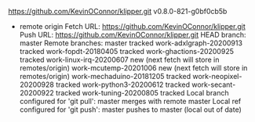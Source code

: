 https://github.com/KevinOConnor/klipper.git
v0.8.0-821-g0bf0cb5b
* remote origin
  Fetch URL: https://github.com/KevinOConnor/klipper.git
  Push  URL: https://github.com/KevinOConnor/klipper.git
  HEAD branch: master
  Remote branches:
    master                   tracked
    work-adxlgraph-20200913  tracked
    work-fopdt-20180405      tracked
    work-ghactions-20200925  tracked
    work-linux-irq-20200607  new (next fetch will store in remotes/origin)
    work-mcutemp-20201006    new (next fetch will store in remotes/origin)
    work-mechaduino-20181205 tracked
    work-neopixel-20200928   tracked
    work-python3-20200612    tracked
    work-secant-20200922     tracked
    work-tuning-20200805     tracked
  Local branch configured for 'git pull':
    master merges with remote master
  Local ref configured for 'git push':
    master pushes to master (local out of date)
